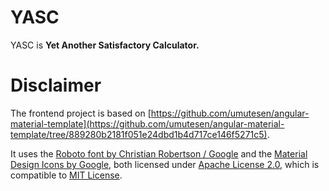 # YASC
YASC is **Yet Another Satisfactory Calculator.**


# Disclaimer
The frontend project is based on [https://github.com/umutesen/angular-material-template](https://github.com/umutesen/angular-material-template/tree/889280b2181f051e24dbd1b4d717ce146f5271c5).

It uses the [Roboto font by Christian Robertson / Google](https://github.com/googlefonts/roboto) and the [Material Design Icons by Google](https://github.com/google/material-design-icons), both licensed under [Apache License 2.0](https://spdx.org/licenses/Apache-2.0.html), which is compatible to [MIT License](https://spdx.org/licenses/MIT.html).
